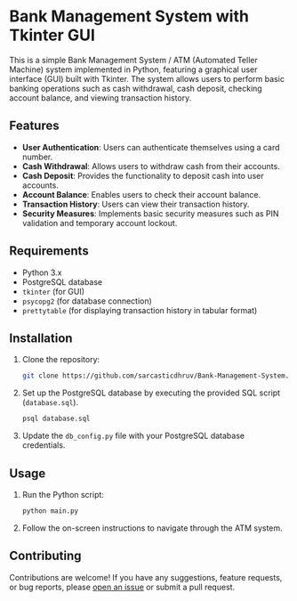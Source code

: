 # Bank Management System with Tkinter GUI

This is a simple Bank Management System / ATM (Automated Teller Machine) system implemented in Python, featuring a graphical user interface (GUI) built with Tkinter. The system allows users to perform basic banking operations such as cash withdrawal, cash deposit, checking account balance, and viewing transaction history.

## Features

- **User Authentication**: Users can authenticate themselves using a card number.
- **Cash Withdrawal**: Allows users to withdraw cash from their accounts.
- **Cash Deposit**: Provides the functionality to deposit cash into user accounts.
- **Account Balance**: Enables users to check their account balance.
- **Transaction History**: Users can view their transaction history.
- **Security Measures**: Implements basic security measures such as PIN validation and temporary account lockout.

## Requirements

- Python 3.x
- PostgreSQL database
- `tkinter` (for GUI)
- `psycopg2` (for database connection)
- `prettytable` (for displaying transaction history in tabular format)

## Installation

1. Clone the repository:

   ```bash
   git clone https://github.com/sarcasticdhruv/Bank-Management-System.git
   ```

2. Set up the PostgreSQL database by executing the provided SQL script (`database.sql`).

    ```bash
    psql database.sql
    ```

3. Update the `db_config.py` file with your PostgreSQL database credentials.

## Usage

1. Run the Python script:

   ```bash
   python main.py
   ```

2. Follow the on-screen instructions to navigate through the ATM system.

## Contributing

Contributions are welcome! If you have any suggestions, feature requests, or bug reports, please [open an issue](https://github.com/sarcasticdhruv/Bank-Management-System/issues) or submit a pull request.
